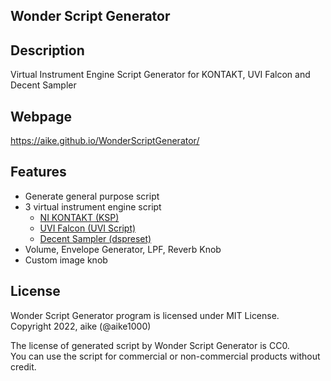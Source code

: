 Wonder Script Generator
---

## Description
Virtual Instrument Engine Script Generator for KONTAKT, UVI Falcon and Decent Sampler

## Webpage
https://aike.github.io/WonderScriptGenerator/

## Features
* Generate general purpose script
* 3 virtual instrument engine script
  * [NI KONTAKT (KSP)](https://www.native-instruments.com/jp/products/komplete/samplers/kontakt-7/)
  * [UVI Falcon (UVI Script)](https://www.uvi.net/instruments/falcon.html)
  * [Decent Sampler (dspreset)](https://www.decentsamples.com/product/decent-sampler-plugin/)
* Volume, Envelope Generator, LPF, Reverb Knob
* Custom image knob

## License
Wonder Script Generator program is licensed under MIT License.  
Copyright 2022, aike (@aike1000)  
  
The license of generated script by Wonder Script Generator is CC0.  
You can use the script for commercial or non-commercial products without credit.
